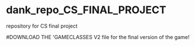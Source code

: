 # dank_repo_CS_FINAL_PROJECT
repository for CS final project

#DOWNLOAD THE 'GAMECLASSES V2 file for the final version of the game!
